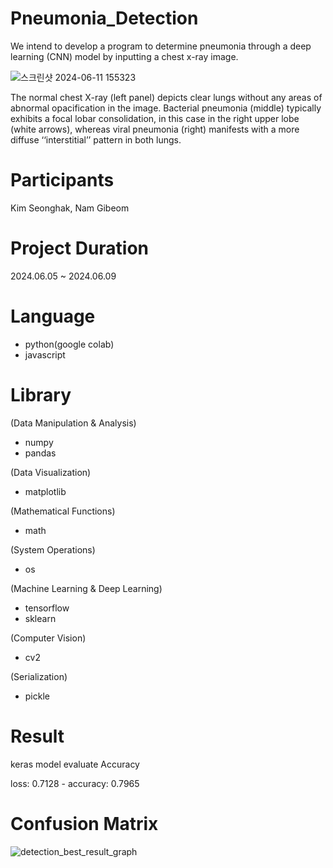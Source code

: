 # Pneumonia_Detection
We intend to develop a program to determine pneumonia through a deep learning (CNN) model by inputting a chest x-ray image.

![스크린샷 2024-06-11 155323](https://github.com/lucete171/Pneumonia_Detection/assets/80573129/3d6ecaa6-0693-4097-a923-a974e6e153f0)

The normal chest X-ray (left panel) depicts clear lungs without any areas of abnormal opacification in the image. Bacterial pneumonia (middle) typically exhibits a focal lobar consolidation, in this case in the right upper lobe (white arrows), whereas viral pneumonia (right) manifests with a more diffuse ‘‘interstitial’’ pattern in both lungs.

# Participants
Kim Seonghak, Nam Gibeom

# Project Duration
2024.06.05 ~ 2024.06.09

# Language
- python(google colab)
- javascript

# Library
(Data Manipulation & Analysis)
- numpy
- pandas
  
(Data Visualization)
- matplotlib

(Mathematical Functions)
- math
  
(System Operations)
- os
  
(Machine Learning & Deep Learning)
- tensorflow
- sklearn
  
(Computer Vision)
- cv2
  
(Serialization)
- pickle

# Result
keras model evaluate Accuracy

loss: 0.7128 - accuracy: 0.7965

# Confusion Matrix
![detection_best_result_graph](https://github.com/lucete171/Pneumonia_Detection/assets/80573129/3fdee5c4-ee07-4b49-9976-d78ea26b0d5c)


